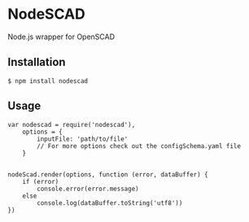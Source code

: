 # NodeSCAD

Node.js wrapper for OpenSCAD


## Installation

`$ npm install nodescad`


## Usage

```
var nodescad = require('nodescad'),
	options = {
	    inputFile: 'path/to/file'
	    // For more options check out the configSchema.yaml file
	}


nodeScad.render(options, function (error, dataBuffer) {
    if (error)
        console.error(error.message)
    else
        console.log(dataBuffer.toString('utf8'))
})
```
